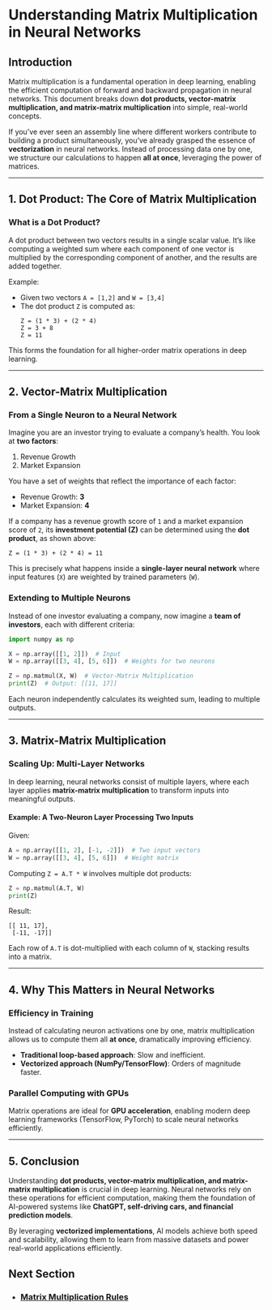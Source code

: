 # **Understanding Matrix Multiplication in Neural Networks**

## **Introduction**
Matrix multiplication is a fundamental operation in deep learning, enabling the efficient computation of forward and backward propagation in neural networks. This document breaks down **dot products, vector-matrix multiplication, and matrix-matrix multiplication** into simple, real-world concepts.

If you’ve ever seen an assembly line where different workers contribute to building a product simultaneously, you’ve already grasped the essence of **vectorization** in neural networks. Instead of processing data one by one, we structure our calculations to happen **all at once**, leveraging the power of matrices.

---

## **1. Dot Product: The Core of Matrix Multiplication**
### **What is a Dot Product?**
A dot product between two vectors results in a single scalar value. It’s like computing a weighted sum where each component of one vector is multiplied by the corresponding component of another, and the results are added together.

Example:
- Given two vectors `A = [1,2]` and `W = [3,4]`
- The dot product `Z` is computed as:
  ```
  Z = (1 * 3) + (2 * 4)
  Z = 3 + 8
  Z = 11
  ```

This forms the foundation for all higher-order matrix operations in deep learning.

---

## **2. Vector-Matrix Multiplication**
### **From a Single Neuron to a Neural Network**
Imagine you are an investor trying to evaluate a company’s health. You look at **two factors**:
1. Revenue Growth
2. Market Expansion

You have a set of weights that reflect the importance of each factor:
- Revenue Growth: **3**
- Market Expansion: **4**

If a company has a revenue growth score of `1` and a market expansion score of `2`, its **investment potential (Z)** can be determined using the **dot product**, as shown above:
  ```
  Z = (1 * 3) + (2 * 4) = 11
  ```

This is precisely what happens inside a **single-layer neural network** where input features (`X`) are weighted by trained parameters (`W`).

### **Extending to Multiple Neurons**
Instead of one investor evaluating a company, now imagine a **team of investors**, each with different criteria:
```python
import numpy as np

X = np.array([[1, 2]])  # Input
W = np.array([[3, 4], [5, 6]])  # Weights for two neurons

Z = np.matmul(X, W)  # Vector-Matrix Multiplication
print(Z)  # Output: [[11, 17]]
```
Each neuron independently calculates its weighted sum, leading to multiple outputs.

---

## **3. Matrix-Matrix Multiplication**
### **Scaling Up: Multi-Layer Networks**
In deep learning, neural networks consist of multiple layers, where each layer applies **matrix-matrix multiplication** to transform inputs into meaningful outputs.

#### **Example: A Two-Neuron Layer Processing Two Inputs**
Given:
```python
A = np.array([[1, 2], [-1, -2]])  # Two input vectors
W = np.array([[3, 4], [5, 6]])  # Weight matrix
```
Computing `Z = A.T * W` involves multiple dot products:
```python
Z = np.matmul(A.T, W)
print(Z)
```
Result:
```
[[ 11, 17],
 [-11, -17]]
```
Each row of `A.T` is dot-multiplied with each column of `W`, stacking results into a matrix.

---

## **4. Why This Matters in Neural Networks**
### **Efficiency in Training**
Instead of calculating neuron activations one by one, matrix multiplication allows us to compute them all **at once**, dramatically improving efficiency.
- **Traditional loop-based approach**: Slow and inefficient.
- **Vectorized approach (NumPy/TensorFlow)**: Orders of magnitude faster.

### **Parallel Computing with GPUs**
Matrix operations are ideal for **GPU acceleration**, enabling modern deep learning frameworks (TensorFlow, PyTorch) to scale neural networks efficiently.

---

## **5. Conclusion**
Understanding **dot products, vector-matrix multiplication, and matrix-matrix multiplication** is crucial in deep learning. Neural networks rely on these operations for efficient computation, making them the foundation of AI-powered systems like **ChatGPT, self-driving cars, and financial prediction models**.

By leveraging **vectorized implementations**, AI models achieve both speed and scalability, allowing them to learn from massive datasets and power real-world applications efficiently.


## Next Section
  - ### [Matrix Multiplication Rules](Matrix_Multiplication_Rules.md)
